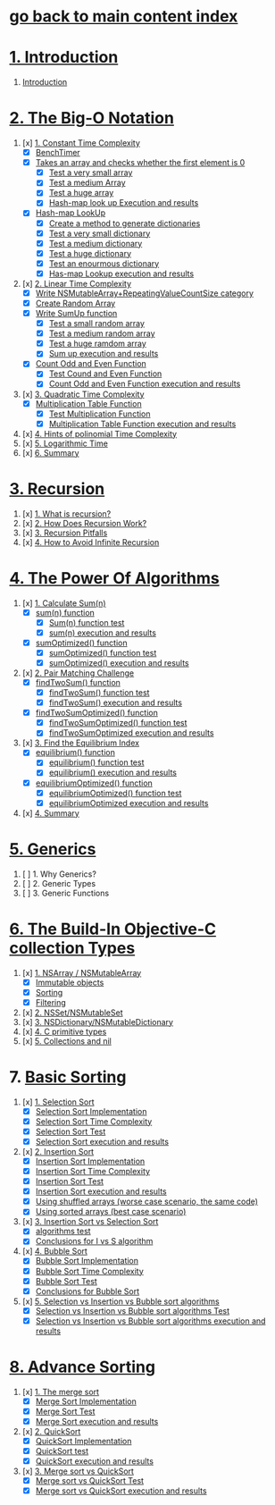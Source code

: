 # [go back to main content index](https://github.com/c4arl0s/AlgorithmsAndDataStructuresInObjectiveC#algorithms-and-data-structures-in-objective-c)

# [1. Introduction](https://github.com/c4arl0s/AlgorithmsAndDataStructuresInObjectiveCGeneralIndex#go-back-to-main-content-index)

1. [Introduction](https://github.com/c4arl0s/1IntroductionAADSObjectiveC#1-introduction-aads-objective-c---content)

# [2. The Big-O Notation](https://github.com/c4arl0s/2TheBig-O_NotationInObjectiveC#2-the-big-o-notation-in-objective-c--content)

1. [x] [1. Constant Time Complexity](https://github.com/c4arl0s/2TheBig-O_NotationInObjectiveC#-constant-time-complexity)
    - [x] [BenchTimer](https://github.com/c4arl0s/2TheBig-O_NotationInObjectiveC#benchtimer)
    - [x] [Takes an array and checks whether the first element is 0](https://github.com/c4arl0s/2TheBig-O_NotationInObjectiveC#takes-an-array-and-checks-whether-the-first-element-is-0)
        + [x] [Test a very small array](https://github.com/c4arl0s/2TheBig-O_NotationInObjectiveC#test-a-very-small-array)
        + [x] [Test a medium Array](https://github.com/c4arl0s/2TheBig-O_NotationInObjectiveC#test-a-medium-array)
        + [x] [Test a huge array](https://github.com/c4arl0s/2TheBig-O_NotationInObjectiveC#test-a-huge-array)
        + [x] [Hash-map look up Execution and results](https://github.com/c4arl0s/2TheBig-O_NotationInObjectiveC#execute-and-results)
    - [x] [Hash-map LookUp](https://github.com/c4arl0s/2TheBig-O_NotationInObjectiveC#hash-map-lookup)
        + [x] [Create a method to generate dictionaries](https://github.com/c4arl0s/2TheBig-O_NotationInObjectiveC#create-a-method-to-generate-dictionaries)
        + [x] [Test a very small dictionary](https://github.com/c4arl0s/2TheBig-O_NotationInObjectiveC#test-a-very-small-dictionary)
        + [x] [Test a medium dictionary](https://github.com/c4arl0s/2TheBig-O_NotationInObjectiveC#test-a-medium-dictionary)
        + [x] [Test a huge dictionary](https://github.com/c4arl0s/2TheBig-O_NotationInObjectiveC#test-a-huge-dictionary)
        + [x] [Test an enourmous dictionary](https://github.com/c4arl0s/2TheBig-O_NotationInObjectiveC#test-an-enourmous-dictionary)
        + [x] [Has-map Lookup execution and results](https://github.com/c4arl0s/2TheBig-O_NotationInObjectiveC#has-map-lookup-execution-and-results)
2. [x] [2. Linear Time Complexity](https://github.com/c4arl0s/2TheBig-O_NotationInObjectiveC#-linear-time-complexity)
    - [x] [Write NSMutableArray+RepeatingValueCountSize category](https://github.com/c4arl0s/2TheBig-O_NotationInObjectiveC#write-nsmutablearrayrepeatingvaluecountsize-category)
    - [x] [Create Random Array](https://github.com/c4arl0s/2TheBig-O_NotationInObjectiveC#create-random-array)
    - [x] [Write SumUp function](https://github.com/c4arl0s/2TheBig-O_NotationInObjectiveC#sum-up-function)
        + [x] [Test a small random array](https://github.com/c4arl0s/2TheBig-O_NotationInObjectiveC#test-a-small-random-array)
        + [x] [Test a medium random array](https://github.com/c4arl0s/2TheBig-O_NotationInObjectiveC#test-a-medium-random-array)
        + [x] [Test a huge ramdom array](https://github.com/c4arl0s/2TheBig-O_NotationInObjectiveC#test-a-huge-random-array)      
        + [x] [Sum up execution and results](https://github.com/c4arl0s/2TheBig-O_NotationInObjectiveC#sum-up-execution-and-results)
    - [x] [Count Odd and Even Function](https://github.com/c4arl0s/2TheBig-O_NotationInObjectiveC#count-odd-and-even-function)
        + [x] [Test Cound and Even Function](https://github.com/c4arl0s/2TheBig-O_NotationInObjectiveC#test-count-and-even-function)
        + [x] [Count Odd and Even Function execution and results](https://github.com/c4arl0s/2TheBig-O_NotationInObjectiveC#test-count-and-even-function)
3. [x] [3. Quadratic Time Complexity](https://github.com/c4arl0s/2TheBig-O_NotationInObjectiveC#quadratic-time-complexity)
    - [x] [Multiplication Table Function](https://github.com/c4arl0s/2TheBig-O_NotationInObjectiveC#multiplication-table-function)
        + [x] [Test Multiplication Function](https://github.com/c4arl0s/2TheBig-O_NotationInObjectiveC#test-multiplication-table-function)
        + [x] [Multiplication Table Function execution and results](https://github.com/c4arl0s/2TheBig-O_NotationInObjectiveC#multiplication-table-function-execution-and-results)
4. [x] [4. Hints of polinomial Time Complexity](https://github.com/c4arl0s/2TheBig-O_NotationInObjectiveC#-hints-of-polinomial-time-complexity)
5. [x] [5. Logarithmic Time](https://github.com/c4arl0s/2TheBig-O_NotationInObjectiveC#-logarithmic-time)
6. [x] [6. Summary](https://github.com/c4arl0s/2TheBig-O_NotationInObjectiveC#-summary)

# [3. Recursion](https://github.com/c4arl0s/3RecursionInObjectiveC#3-recursion-in-objective-c---content)

1. [x] [1. What is recursion?](https://github.com/c4arl0s/3RecursionInObjectiveC#-what-is-recursion)
2. [x] [2. How Does Recursion Work?](https://github.com/c4arl0s/3RecursionInObjectiveC#-how-does-recursion-work)
3. [x] [3. Recursion Pitfalls](https://github.com/c4arl0s/3RecursionInObjectiveC#-recursion-pitfalls)
4. [x] [4. How to Avoid Infinite Recursion](https://github.com/c4arl0s/3RecursionInObjectiveC#-how-to-avoid-infinite-recursion)

# [4. The Power Of Algorithms](https://github.com/c4arl0s/4ThePowerOfAlgorithmsInObjectiveC#4-the-power-of-algorithms-in-objective-c---content)

1. [x] [1. Calculate Sum(n)](https://github.com/c4arl0s/4ThePowerOfAlgorithmsInObjectiveC#calculate-sumn)
   - [x] [sum(n) function](https://github.com/c4arl0s/4ThePowerOfAlgorithmsInObjectiveC#sumn-function)
     + [x] [Sum(n) function test](https://github.com/c4arl0s/4ThePowerOfAlgorithmsInObjectiveC#sumn-function-test)
     + [x] [sum(n) execution and results](https://github.com/c4arl0s/4ThePowerOfAlgorithmsInObjectiveC#sumn-execution-and-results)
   - [x] [sumOptimized() function](https://github.com/c4arl0s/4ThePowerOfAlgorithmsInObjectiveC#sumoptimized-function)
     + [x] [sumOptimized() function test](https://github.com/c4arl0s/4ThePowerOfAlgorithmsInObjectiveC#sumoptimized-test)
     + [x] [sumOptimized() execution and results](https://github.com/c4arl0s/4ThePowerOfAlgorithmsInObjectiveC#sumoptimized-execution-and-results)
2. [x] [2. Pair Matching Challenge](https://github.com/c4arl0s/4ThePowerOfAlgorithmsInObjectiveC#pair-matching-challenge)
   - [x] [findTwoSum() function](https://github.com/c4arl0s/4ThePowerOfAlgorithmsInObjectiveC#findtwosum-function)
     + [x] [findTwoSum() function test](https://github.com/c4arl0s/4ThePowerOfAlgorithmsInObjectiveC#findtwosum-test)
     + [x] [findTwoSum() execution and results](https://github.com/c4arl0s/4ThePowerOfAlgorithmsInObjectiveC#findtwosum-execution-and-results)
   - [x] [findTwoSumOptimized() function](https://github.com/c4arl0s/4ThePowerOfAlgorithmsInObjectiveC#findtwosumoptimized-function)
     + [x] [findTwoSumOptimized() function test](https://github.com/c4arl0s/4ThePowerOfAlgorithmsInObjectiveC#findtwosumoptimized-test)
     + [x] [findTwoSumOptimized execution and results](https://github.com/c4arl0s/4ThePowerOfAlgorithmsInObjectiveC#findtwosumoptimized-execution-and-results)
3. [x] [3. Find the Equilibrium Index](https://github.com/c4arl0s/4ThePowerOfAlgorithmsInObjectiveC#-find-the-equilibrium-index)
   - [x] [equilibrium() function](https://github.com/c4arl0s/4ThePowerOfAlgorithmsInObjectiveC#equilibrium-function) 
     + [x] [equilibrium() function test](https://github.com/c4arl0s/4ThePowerOfAlgorithmsInObjectiveC#equilibrium-test)
     + [x] [equilibrium() execution and results](https://github.com/c4arl0s/4ThePowerOfAlgorithmsInObjectiveC#equilibrium-execution-and-results)
   - [x] [equilibriumOptimized() function](https://github.com/c4arl0s/4ThePowerOfAlgorithmsInObjectiveC#equilibriumoptimized-function)
     + [x] [equilibriumOptimized() function test](https://github.com/c4arl0s/4ThePowerOfAlgorithmsInObjectiveC#equilibriumoptimized-test)
     + [x] [equilibriumOptimized execution and results](https://github.com/c4arl0s/4ThePowerOfAlgorithmsInObjectiveC#equilibriumoptimized-execution-and-results)
4. [x] [4. Summary](https://github.com/c4arl0s/4ThePowerOfAlgorithmsInObjectiveC#-summary)

# [5. Generics](https://github.com/c4arl0s/5GenericsInObjectiveC#5-generics-in-objective-c---content)

1. [ ] 1. Why Generics?
2. [ ] 2. Generic Types
3. [ ] 3. Generic Functions

# [6. The Build-In Objective-C collection Types](https://github.com/c4arl0s/21CollectionClasses-ObjectiveC#21-collection-classes---objectivec---content)

1. [x] [1. NSArray / NSMutableArray](https://github.com/c4arl0s/21CollectionClasses-ObjectiveC#1-nsarray--nsmutablearray)
    - [x] [Immutable objects](https://github.com/c4arl0s/21CollectionClasses-ObjectiveC#2-immutable-objects)
    - [x] [Sorting](https://github.com/c4arl0s/21CollectionClasses-ObjectiveC#3-sorting)
    - [x] [Filtering](https://github.com/c4arl0s/21CollectionClasses-ObjectiveC#4-filtering)
2. [x] [2. NSSet/NSMutableSet](https://github.com/c4arl0s/21CollectionClasses-ObjectiveC#5-nssetnsmutableset)
3. [x] [3. NSDictionary/NSMutableDictionary](https://github.com/c4arl0s/21CollectionClasses-ObjectiveC#6-nsdictionarynsmutabledictionary)
4. [x] [4. C primitive types](https://github.com/c4arl0s/21CollectionClasses-ObjectiveC#7-c-primitive-types)
5. [x] [5. Collections and nil](https://github.com/c4arl0s/21CollectionClasses-ObjectiveC#8-collections-and-nil)

# 7. [Basic Sorting](https://github.com/c4arl0s/7BasicSortingInObjectiveC#7-basic-sorting-in-objective-c---content)

1. [x] [1. Selection Sort](https://github.com/c4arl0s/7BasicSortingInObjectiveC#1-selection-sort)
    - [x] [Selection Sort Implementation](https://github.com/c4arl0s/7BasicSortingInObjectiveC#selection-sort-implementation)
    - [x] [Selection Sort Time Complexity](https://github.com/c4arl0s/7BasicSortingInObjectiveC#selection-sort-time-complexity)
    - [x] [Selection Sort Test](https://github.com/c4arl0s/7BasicSortingInObjectiveC#selection-sort-test)
    - [x] [Selection Sort execution and results](https://github.com/c4arl0s/7BasicSortingInObjectiveC#selection-sort-execution-and-results)
2. [x] [2. Insertion Sort](https://github.com/c4arl0s/7BasicSortingInObjectiveC#2-insertion-sort)
    - [x] [Insertion Sort Implementation](https://github.com/c4arl0s/7BasicSortingInObjectiveC#insert-sort-implementation)
    - [x] [Insertion Sort Time Complexity](https://github.com/c4arl0s/7BasicSortingInObjectiveC#insertion-sort-time-complexity)
    - [x] [Insertion Sort Test](https://github.com/c4arl0s/7BasicSortingInObjectiveC#insertion-sort-test)
    - [x] [Insertion Sort execution and results](https://github.com/c4arl0s/7BasicSortingInObjectiveC#insertion-sort-execution-and-results)
    - [x] [Using shuffled arrays (worse case scenario, the same code)](https://github.com/c4arl0s/7BasicSortingInObjectiveC#using-shuffled-arrays-worse-case-scenario-the-same-code)
    - [x] [Using sorted arrays (best case scenario)](https://github.com/c4arl0s/7BasicSortingInObjectiveC#using-sorted-arrays-best-case-scenario)
3. [x] [3. Insertion Sort vs Selection Sort](https://github.com/c4arl0s/7BasicSortingInObjectiveC#3-insertion-sort-vs-selection-sort)
    - [x] [algorithms test](https://github.com/c4arl0s/7BasicSortingInObjectiveC#algorithms-test)
    - [x] [Conclusions for I vs S algorithm](https://github.com/c4arl0s/7BasicSortingInObjectiveC#conclusions-for-insertion-vs-selection-sort-algorithms)
4. [x] [4. Bubble Sort](https://github.com/c4arl0s/7BasicSortingInObjectiveC#4-bubble-sort)
    - [x] [Bubble Sort Implementation](https://github.com/c4arl0s/7BasicSortingInObjectiveC#bubble-sort-implementation)
    - [x] [Bubble Sort Time Complexity](https://github.com/c4arl0s/7BasicSortingInObjectiveC#bubble-sort-time-complexity)
    - [x] [Bubble Sort Test](https://github.com/c4arl0s/7BasicSortingInObjectiveC#bubble-sort-test)
    - [x] [Conclusions for Bubble Sort](https://github.com/c4arl0s/7BasicSortingInObjectiveC#conclusions-for-bubble-sort)
5. [x] [5. Selection vs Insertion vs Bubble sort algorithms](https://github.com/c4arl0s/7BasicSortingInObjectiveC#5-selection-vs-insertion-vs-bubble-sort-algorithms)
    - [x] [Selection vs Insertion vs Bubble sort algorithms Test](https://github.com/c4arl0s/7BasicSortingInObjectiveC#selection-vs-insertion-vs-bubble-sort-algorithms-test)
    - [x] [Selection vs Insertion vs Bubble sort algorithms execution and results](https://github.com/c4arl0s/7BasicSortingInObjectiveC#selection-vs-insertion-vs-bubble-sort-algorithms-execution-and-results)

# [8. Advance Sorting](https://github.com/c4arl0s/8AdvanceSortingInObjectiveC#8-advance-sorting-in-objective-c---content)
 
1. [x] [1. The merge sort](https://github.com/c4arl0s/8AdvanceSortingInObjectiveC#1-the-merge-sort)
    - [x] [Merge Sort Implementation](https://github.com/c4arl0s/8AdvanceSortingInObjectiveC#merge-sort-implementation)
    - [x] [Merge Sort Test](https://github.com/c4arl0s/8AdvanceSortingInObjectiveC#merge-sort-test)
    - [x] [Merge Sort execution and results](https://github.com/c4arl0s/8AdvanceSortingInObjectiveC#merge-sort-execution-and-results)
2. [x] [2. QuickSort](https://github.com/c4arl0s/8AdvanceSortingInObjectiveC#2-quicksort)
    - [x] [QuickSort Implementation](https://github.com/c4arl0s/8AdvanceSortingInObjectiveC#quicksort-implementation)
    - [x] [QuickSort test](https://github.com/c4arl0s/8AdvanceSortingInObjectiveC#quicksort-test)
    - [x] [QuickSort execution and results](https://github.com/c4arl0s/8AdvanceSortingInObjectiveC#quicksort-execution-and-results)
3. [x] [3. Merge sort vs QuickSort](https://github.com/c4arl0s/8AdvanceSortingInObjectiveC#3-merge-sort-vs-quicksort)
    - [x] [Merge sort vs QuickSort Test](https://github.com/c4arl0s/8AdvanceSortingInObjectiveC#merge-sort-vs-quicksort-test)
    - [x] [Merge sort vs QuickSort execution and results](https://github.com/c4arl0s/8AdvanceSortingInObjectiveC#merge-sort-vs-quicksort-execution-and-results)